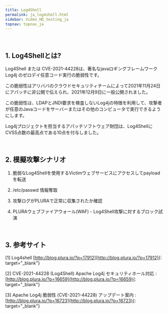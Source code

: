 ```yaml
---
title: Log4Shell
permalink: ja_log4shell.html
sidebar: Video_HD_testing_ja
topnav: topnav_ja
---
```


<!-- <style>.embed-container { position: relative; padding-bottom: 56.25%; height: 0; overflow: hidden; max-width: 100%; } .embed-container iframe, .embed-container object, .embed-container embed { position: absolute; top: 0; left: 0; width: 100%; height: 100%; }</style><div class='embed-container'><iframe src='https://www.youtube.com/embed/9YtI-plPXm8' frameborder='0' allowfullscreen></iframe></div> -->

<br />

## 1. Log4Shellとは?

Log4Shell または CVE-2021-44228は、著名なjavaロギングフレームワーク Log4j のゼロデイ任意コード実行の脆弱性です。

この脆弱性はアリババのクラウドセキュリティチームによって2021年11月24日にアパッチに非公開で伝えられ、2021年12月9日に一般公開されました。

この脆弱性は、LDAPとJNDI要求を検査しないLog4jの特徴を利用して、攻撃者が任意のJavaコードをサーバーまたはその他のコンピュータで実行できるようにします。

Log4jプロジェクトを担当するアパッチソフトウェア財団は、Log4ShellにCVSS点数の最高点である10点を付与しました。

<br />

## 2. 模擬攻撃シナリオ

  1) 脆弱なLog4Shellを使用するVictimウェブサービスにアクセスしてpayloadを転送

  2) /etc/passwd 情報奪取
  
  3) 攻撃ログがPLURAで正常に収集されたか確認
  
  4) PLURAウェブファイアウォール(WAF) - Log4Shell攻撃に対するブロック試演

<br />

## 3. 参考サイト

  [1] Log4shell [http://blog.plura.io/?p=17912](http://blog.plura.io/?p=17912){: target="_blank"}

  [2] CVE-2021-44228 (Log4Shell) Apache Log4j セキュリティホール対応 : [http://blog.plura.io/?p=16659](http://blog.plura.io/?p=16659){: target="_blank"}

  [3] Apache Log4j 脆弱性 (CVE-2021-44228) アップデート案内 : [http://blog.plura.io/?p=16723](http://blog.plura.io/?p=16723){: target="_blank"}

